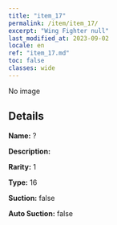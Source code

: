 ```yaml
---
title: "item_17"
permalink: /item/item_17/
excerpt: "Wing Fighter null"
last_modified_at: 2023-09-02
locale: en
ref: "item_17.md"
toc: false
classes: wide
---
```



 No image



## Details

 **Name:** ? 

 **Description:** 

 **Rarity:** 1 

 **Type:** 16 

 **Suction:** false 

 **Auto Suction:** false 


